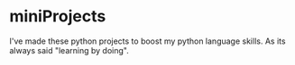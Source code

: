 # miniProjects

I've made these python projects to boost my python language skills. As its always said "learning by doing".
